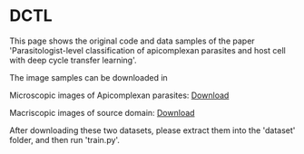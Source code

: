 # DCTL
This page shows the original code and data samples of the paper 'Parasitologist-level classification of apicomplexan parasites and
host cell with deep cycle transfer learning'.


The image samples can be downloaded in 

Microscopic images of Apicomplexan parasites: [Download](https://drive.google.com/open?id=1j7KpYeGyIEWOFKc7uwE91dk7ANHDW9x8)

Macriscopic images of source domain: [Download](https://drive.google.com/open?id=1LeloHJE8p8OE93eYMNLiBDkDADwQvUrV)

After downloading these two datasets, please extract them into the 'dataset' folder, and then run 'train.py'.
